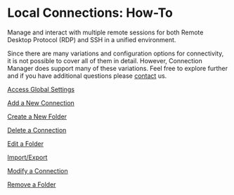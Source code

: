 [title]: #	(Local Connections: How-To)
[tags]: #	(howto,rdp,ssh,local,connect)
[priority]: #	(400)

# Local Connections: How-To

Manage and interact with multiple remote sessions for both Remote Desktop Protocol (RDP) and SSH in a unified environment. 

Since there are many variations and configuration options for connectivity, it is not possible to cover all of them in detail. However, Connection Manager does support many of these variations. Feel free to explore further and if you have additional questions please [contact](https://thycotic.force.com/support/s/contactsupport) us.

[Access Global Settings](/access-global-settings.md)

[Add a New Connection](/add-connection.md)

[Create a New Folder](/create-new-folder.md)

[Delete a Connection](/delete-connection.md)

[Edit a Folder](/edit-folder.md)

[Import/Export](/import-export.md)

[Modify a Connection](/modify-connection.md)

[Remove a Folder](/remove-folder.md)

